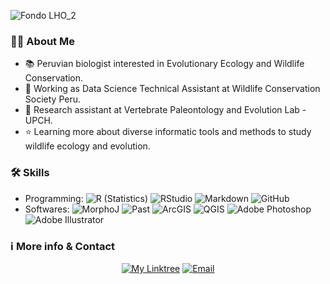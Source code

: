 ![Fondo LHO_2](https://user-images.githubusercontent.com/101445865/158068085-e403fed5-4375-400c-bd3b-7a1914f94e32.jpg)

### 👨‍💻 **About Me**
- 📚 Peruvian biologist interested in Evolutionary Ecology and Wildlife Conservation.
- 💼 Working as Data Science Technical Assistant at Wildlife Conservation Society Peru.
- 🔎 Research assistant at Vertebrate Paleontology and Evolution Lab - UPCH.
- ⭐️ Learning more about diverse informatic tools and methods to study wildlife ecology and evolution.

### 🛠 **Skills**
- Programming:
  ![R (Statistics)](https://img.shields.io/badge/-R-ffffff?style=flat&logo=R&logoColor=276DC3)
  ![RStudio](https://img.shields.io/badge/-RStudio-ffffff?style=flat&logo=rstudio)
  ![Markdown](https://img.shields.io/badge/-Markdown-ffffff?style=flat&logo=markdown&logoColor=6398c7)
  ![GitHub](https://img.shields.io/badge/-GitHub-ffffff?style=flat&logo=github&logoColor=873dc4)
- Softwares:
  ![MorphoJ](https://user-images.githubusercontent.com/101445865/158071310-ab78a8d2-2127-4811-a6d3-f31de8cde2b8.png)
  ![Past](https://user-images.githubusercontent.com/101445865/158071852-2232ce05-4e81-4931-a31e-b2b49cc2888b.png)
  ![ArcGIS](https://user-images.githubusercontent.com/101445865/158072117-548c28b8-6473-46a9-bfea-5496e37456aa.png)
  ![QGIS](https://img.shields.io/badge/-QGIS-ffffff?style=flat&logo=qgis)
  ![Adobe Photoshop](https://img.shields.io/badge/-Adobe_Photoshop-ffffff?style=flat&logo=adobephotoshop)
  ![Adobe Illustrator](https://img.shields.io/badge/-Adobe_Illustrator-ffffff?style=flat&logo=adobeillustrator)

### ℹ **More info & Contact**
<p align="center">
<a href="https://linktr.ee/leohostos"><img alt="My Linktree" src="https://img.shields.io/badge/Personal_Linktree-linktr.ee/leohostos-white?style=flat-square&logo=linktree"></a>
<a href="mailto:lhostosolivera@gmail.com"><img alt="Email" src="https://img.shields.io/badge/Email-lhostosolivera@gmail.com-white?style=flat-square&logo=gmail"></a>
</p>

<!---
LeoHostos/LeoHostos is a ✨ special ✨ repository because its `README.md` (this file) appears on your GitHub profile.
You can click the Preview link to take a look at your changes.
--->
